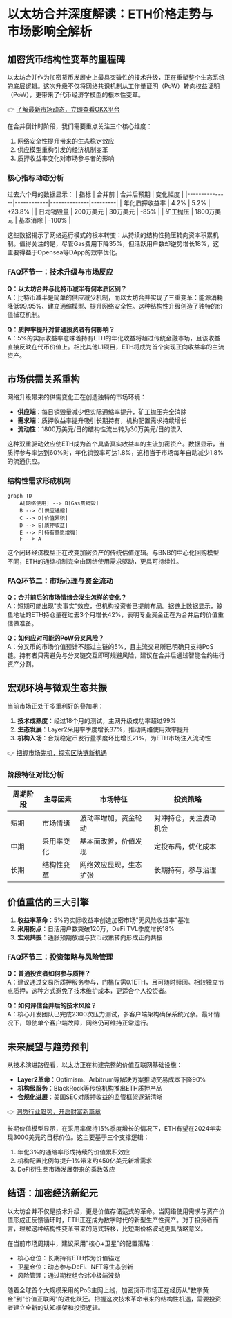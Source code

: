 # 以太坊合并深度解读：ETH价格走势与市场影响全解析

## 加密货币结构性变革的里程碑
以太坊合并作为加密货币发展史上最具突破性的技术升级，正在重塑整个生态系统的底层逻辑。这次升级不仅将网络共识机制从工作量证明（PoW）转向权益证明（PoW），更带来了代币经济学模型的根本性变革。

👉 [了解最新市场动态，立即查看OKX平台](https://bit.ly/okx_welcome)

在合并倒计时阶段，我们需要重点关注三个核心维度：
1. 网络安全性提升带来的生态稳定效应
2. 供应模型重构引发的经济机制变革
3. 质押收益率变化对市场参与者的影响

### 核心指标动态分析
过去六个月的数据显示：
| 指标          | 合并前      | 合并后预期    | 变化幅度 |
|---------------|------------|--------------|---------|
| 年化质押收益率 | 4.2%       | 5.2%         | +23.8%  |
| 日均销毁量     | 200万美元  | 30万美元     | -85%    |
| 矿工抛压       | 1800万美元 | 基本消除     | -100%   |

这些数据揭示了网络运行模式的根本转变：从持续的结构性抛压转向资本积累机制。值得关注的是，尽管Gas费用下降35%，但活跃用户数却逆势增长18%，这主要得益于Opensea等DApp的效率优化。

### FAQ环节一：技术升级与市场反应
**Q：以太坊合并与比特币减半有何本质区别？**  
A：比特币减半是简单的供应减少机制，而以太坊合并实现了三重变革：能源消耗降低99.95%、建立通缩模型、提升网络安全性。这种结构性升级创造了独特的价值捕获机制。

**Q：质押率提升对普通投资者有何影响？**  
A：5%的实际收益率意味着持有ETH的年化收益将超过传统金融市场，且该收益直接反映在代币价值上。相比其他L1项目，ETH将成为首个实现正向收益率的主流资产。

## 市场供需关系重构
网络升级带来的供需变化正在创造独特的市场环境：
- **供应端**：每日销毁量减少但实际通缩率提升，矿工抛压完全消除
- **需求端**：质押收益率提升吸引长期持有，机构配置需求持续增长
- **流动性**：1800万美元/日的结构性流出转为30万美元/日的流入

这种双重驱动效应使ETH成为首个具备真实收益率的主流加密资产。数据显示，当质押参与率达到60%时，年化销毁率可达1.8%，这相当于市场每年自动减少1.8%的流通供应。

### 结构性需求形成机制
```mermaid
graph TD
    A[网络使用] --> B[Gas费销毁]
    B --> C[供应通缩]
    C --> D[价值累积]
    D --> E[质押收益]
    E --> F[持有意愿增强]
    F --> A
```

这个闭环经济模型正在改变加密资产的传统估值逻辑。与BNB的中心化回购模型不同，ETH的通缩机制完全由网络使用需求驱动，更具可持续性。

### FAQ环节二：市场心理与资金流动
**Q：合并前后的市场情绪会发生怎样的变化？**  
A：短期可能出现"卖事实"效应，但机构投资者已提前布局。据链上数据显示，鲸鱼地址的ETH持仓量在过去3个月增长42%，表明专业资金正在为合并后的价值重估做准备。

**Q：如何应对可能的PoW分叉风险？**  
A：分叉币的市场价值预计不超过主链的5%，且主流交易所已明确只支持PoS链。持有者只需避免与分叉链交互即可规避风险，建议在合并后通过智能合约进行资产分割。

## 宏观环境与微观生态共振
当前市场正处于多重利好的叠加期：
1. **技术成熟度**：经过18个月的测试，主网升级成功率超过99%
2. **生态发展**：Layer2采用率季度增长37%，推动网络使用效率提升
3. **机构入场**：合规稳定币发行量季度环比增长21%，为ETH市场注入流动性

👉 [把握市场先机，探索区块链新机遇](https://bit.ly/okx_welcome)

### 阶段特征对比分析
| 周期阶段 | 主导因素         | 市场特征                 | 投资策略               |
|----------|------------------|--------------------------|------------------------|
| 短期     | 市场情绪         | 波动率增加，资金轮动     | 对冲持仓，关注波动机会 |
| 中期     | 采用率变化       | 基本面改善，价值发现     | 定投布局，优化成本     |
| 长期     | 结构性变革       | 网络效应显现，生态扩张   | 长期持有，参与治理     |

## 价值重估的三大引擎
1. **收益率革命**：5%的实际收益率创造加密市场"无风险收益率"基准
2. **采用拐点**：日活用户数突破120万，DeFi TVL季度增长18%
3. **宏观共振**：通胀预期放缓与货币政策转向形成正向共振

### FAQ环节三：投资策略与风险管理
**Q：普通投资者如何参与质押？**  
A：建议通过交易所质押服务参与，门槛仅需0.1ETH，且可随时赎回。相较独立节点质押，这种方式避免了技术维护成本，更适合个人投资者。

**Q：如何评估合并后的技术风险？**  
A：核心开发团队已完成2300次压力测试，多客户端架构确保系统冗余。最坏情况下，即使单个客户端故障，网络仍可维持正常运行。

## 未来展望与趋势预判
从技术演进路径看，以太坊正在构建完整的价值互联网基础设施：
- **Layer2革命**：Optimism、Arbitrum等解决方案推动交易成本下降90%
- **机构级服务**：BlackRock等传统机构推出ETH质押产品
- **合规化进展**：美国SEC对质押收益的监管框架逐渐清晰

👉 [洞悉行业趋势，开启财富新篇章](https://bit.ly/okx_welcome)

长期价值模型显示，在采用率保持15%季度增长的情况下，ETH有望在2024年实现3000美元的目标价位。这主要基于三个支撑逻辑：
1. 年化3%的通缩率形成持续的价值累积效应
2. 机构配置比例每提升1%带来约450亿美元新增需求
3. DeFi衍生品市场发展带来的乘数效应

## 结语：加密经济新纪元
以太坊合并不仅是技术升级，更是价值存储范式的革命。当网络使用需求与资产价值形成正反馈循环时，ETH正在成为数字时代的新型生产性资产。对于投资者而言，理解这种结构性变革带来的范式转移，比短期价格波动更具战略意义。

在当前市场周期中，建议采用"核心+卫星"的配置策略：
- 核心仓位：长期持有ETH作为价值锚定
- 卫星仓位：动态参与DeFi、NFT等生态创新
- 风险管理：通过期权组合对冲极端波动

随着全球首个大规模采用的PoS主网上线，加密货币市场正在经历从"数字黄金"到"价值互联网"的进化跃迁。把握这次技术革命带来的结构性机遇，需要投资者建立全新的认知框架和投资逻辑。